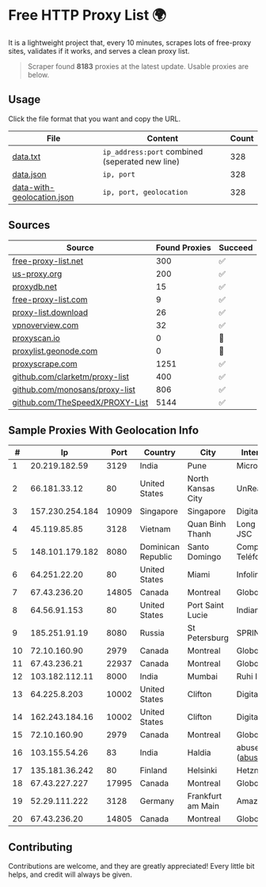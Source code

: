 
# Free HTTP Proxy List 🌍

It is a lightweight project that, every 10 minutes, scrapes lots of free-proxy sites, validates if it works, and serves a clean proxy list.


> Scraper found **8183** proxies at the latest update. Usable proxies are below.

## Usage

Click the file format that you want and copy the URL.


|File|Content|Count|
|----|-------|-----|
|[data.txt](https://raw.githubusercontent.com/themiralay/Proxy-List-World/master/data.txt)|`ip_address:port` combined (seperated new line)|328|
|[data.json](https://raw.githubusercontent.com/themiralay/Proxy-List-World/master/data.json)|`ip, port`|328|
|[data-with-geolocation.json](https://raw.githubusercontent.com/themiralay/Proxy-List-World/master/data-with-geolocation.json)|`ip, port, geolocation`|328|

## Sources

|Source|Found Proxies|Succeed|
|------|-------------|-------|
|[free-proxy-list.net](https://free-proxy-list.net)|300|✅|
|[us-proxy.org](https://www.us-proxy.org)|200|✅|
|[proxydb.net](http://proxydb.net)|15|✅|
|[free-proxy-list.com](https://free-proxy-list.com/?page=&port=&type%5B%5D=http&type%5B%5D=https&up_time=0&search=Search)|9|✅|
|[proxy-list.download](https://www.proxy-list.download/HTTP)|26|✅|
|[vpnoverview.com](https://vpnoverview.com/privacy/anonymous-browsing/free-proxy-servers)|32|✅|
|[proxyscan.io](https://www.proxyscan.io)|0|🚫|
|[proxylist.geonode.com](https://proxylist.geonode.com/api/proxy-list?limit=300&page=1&sort_by=lastChecked&sort_type=desc&protocols=http,https)|0|🚫|
|[proxyscrape.com](https://api.proxyscrape.com/v2/?request=displayproxies&protocol=http&timeout=10000&country=all&ssl=all&anonymity=all)|1251|✅|
|[github.com/clarketm/proxy-list](https://raw.githubusercontent.com/clarketm/proxy-list/master/proxy-list-raw.txt)|400|✅|
|[github.com/monosans/proxy-list](https://raw.githubusercontent.com/monosans/proxy-list/main/proxies/http.txt)|806|✅|
|[github.com/TheSpeedX/PROXY-List](https://raw.githubusercontent.com/TheSpeedX/PROXY-List/master/http.txt)|5144|✅|


## Sample Proxies With Geolocation Info

|#|Ip|Port|Country|City|Internet Service Provider|
|-|--|----|-------|----|-------------------------|
|1|20.219.182.59|3129|India|Pune|Microsoft Corporation|
|2|66.181.33.12|80|United States|North Kansas City|UnReal Servers, LLC|
|3|157.230.254.184|10909|Singapore|Singapore|DigitalOcean, LLC|
|4|45.119.85.85|3128|Vietnam|Quan Binh Thanh|Long Van System Solution JSC|
|5|148.101.179.182|8080|Dominican Republic|Santo Domingo|Compañía Dominicana de Teléfonos S. A|
|6|64.251.22.20|80|United States|Miami|Infolink Global Corporation|
|7|67.43.236.20|14805|Canada|Montreal|GloboTech Communications|
|8|64.56.91.153|80|United States|Port Saint Lucie|Indian River State College|
|9|185.251.91.19|8080|Russia|St Petersburg|SPRINTHOST.RU LLC|
|10|72.10.160.90|2979|Canada|Montreal|GloboTech Communications|
|11|67.43.236.21|22937|Canada|Montreal|GloboTech Communications|
|12|103.182.112.11|8000|India|Mumbai|Ruhi Infotech|
|13|64.225.8.203|10002|United States|Clifton|DigitalOcean, LLC|
|14|162.243.184.16|10002|United States|Clifton|DigitalOcean, LLC|
|15|72.10.160.90|2979|Canada|Montreal|GloboTech Communications|
|16|103.155.54.26|83|India|Haldia|abuse-mailbox: (abuse@pegasuswave.com)|
|17|135.181.36.242|80|Finland|Helsinki|Hetzner Online GmbH|
|18|67.43.227.227|17995|Canada|Montreal|GloboTech Communications|
|19|52.29.111.222|3128|Germany|Frankfurt am Main|Amazon Technologies Inc.|
|20|67.43.236.20|14805|Canada|Montreal|GloboTech Communications|



## Contributing

Contributions are welcome, and they are greatly appreciated! Every
little bit helps, and credit will always be given.

